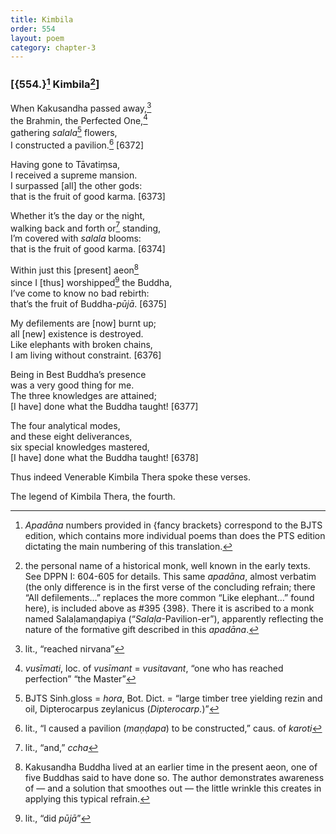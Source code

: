 ```yaml
---
title: Kimbila
order: 554
layout: poem
category: chapter-3
---
```


### \[{554.}[^1] Kimbila[^2]\]

When Kakusandha passed away,[^3]  
the Brahmin, the Perfected One,[^4]  
gathering *salala*[^5] flowers,  
I constructed a pavilion.[^6] \[6372\]

Having gone to Tāvatiṃsa,  
I received a supreme mansion.  
I surpassed \[all\] the other gods:  
that is the fruit of good karma. \[6373\]

Whether it’s the day or the night,  
walking back and forth or[^7] standing,  
I’m covered with *salala* blooms:  
that is the fruit of good karma. \[6374\]

Within just this \[present\] aeon[^8]  
since I \[thus\] worshipped[^9] the Buddha,  
I’ve come to know no bad rebirth:  
that’s the fruit of Buddha-*pūjā*. \[6375\]

My defilements are \[now\] burnt up;  
all \[new\] existence is destroyed.  
Like elephants with broken chains,  
I am living without constraint. \[6376\]

Being in Best Buddha’s presence  
was a very good thing for me.  
The three knowledges are attained;  
\[I have\] done what the Buddha taught! \[6377\]

The four analytical modes,  
and these eight deliverances,  
six special knowledges mastered,  
\[I have\] done what the Buddha taught! \[6378\]

Thus indeed Venerable Kimbila Thera spoke these verses.

The legend of Kimbila Thera, the fourth.

[^1]: *Apadāna* numbers provided in {fancy brackets} correspond to the BJTS edition, which contains more individual poems than does the PTS edition dictating the main numbering of this translation.

[^2]: the personal name of a historical monk, well known in the early texts. See DPPN I: 604-605 for details. This same *apadāna*, almost verbatim (the only difference is in the first verse of the concluding refrain; there “All defilements…” replaces the more common “Like elephant…” found here), is included above as \#395 {398}. There it is ascribed to a monk named Salaḷamaṇḍapiya (“*Salaḷa*-Pavilion-er”), apparently reflecting the nature of the formative gift described in this *apadāna*.

[^3]: lit., “reached nirvana”

[^4]: *vusīmati*, loc. of *vusīmant* = *vusitavant*, “one who has reached perfection” “the Master”

[^5]: BJTS Sinh.gloss = *hora*, Bot. Dict. = “large timber tree yielding rezin and oil, Dipterocarpus zeylanicus (*Dipterocarp.*)”

[^6]: lit., “I caused a pavilion (*maṇḍapa*) to be constructed,” caus. of *karoti*

[^7]: lit., “and,” *<span class="diacritics" data-state="on">c</span><span class="no-diacritics" data-state="off">ch</span>a*

[^8]: Kakusandha Buddha lived at an earlier time in the present aeon, one of five Buddhas said to have done so. The author demonstrates awareness of — and a solution that smoothes out — the little wrinkle this creates in applying this typical refrain.

[^9]: lit., “did *pūjā*”
